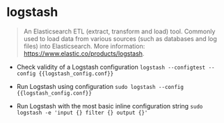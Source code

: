 # logstash
> An Elasticsearch ETL (extract, transform and load) tool.
> Commonly used to load data from various sources (such as databases and log files) into Elasticsearch.
> More information: <https://www.elastic.co/products/logstash>.

- Check validity of a Logstash configuration
`logstash --configtest --config {{logstash_config.conf}}`

- Run Logstash using configuration
`sudo logstash --config {{logstash_config.conf}}`

- Run Logstash with the most basic inline configuration string
`sudo logstash -e 'input {} filter {} output {}'`
